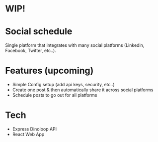 # WIP!

# Social schedule
Single platform that integrates with many social platforms (Linkedin, Facebook, Twitter, etc..). <br />

# Features (upcoming)
 - Simple Config setup (add api keys, security, etc..) <br />
 - Create one post & then automatically share it across social platforms
 - Schedule posts to go out for all platforms

# Tech
- Express Dinoloop API <br />
- React Web App
